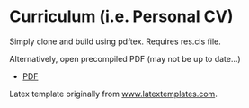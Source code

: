 # Curriculum (i.e. Personal CV)

Simply clone and build using pdftex. Requires res.cls file.

Alternatively, open precompiled PDF (may not be up to date...)
 * [PDF](https://github.com/pacosalces/cv/blob/master/salces_carcoba.pdf)

Latex template originally from www.latextemplates.com.
